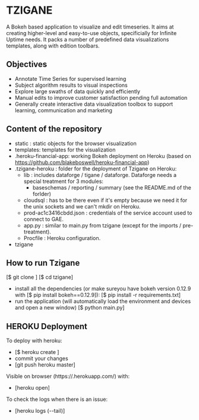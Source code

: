 # TZIGANE

A Bokeh based application to visualize and edit timeseries.
It aims at creating higher-level and easy-to-use objects, specificially for Infinite Uptime needs. It packs a number of predefined data visualizations templates, along with edition toolbars. 

## Objectives
- Annotate Time Series for supervised learning
- Subject algorithm results to visual inspections
- Explore large swaths of data quickly and efficiently
- Manual edits to improve customer satisfaction pending full automation
- Generally create interactive data visualization toolbox to support learning, communication and marketing

## Content of the repository
- static : static objects for the browser visualization
- templates: templates for the visualization
- .heroku-financial-app: working Bokeh deployment on Heroku (based on https://github.com/blakeboswell/heroku-financial-app)
- .tzigane-heroku : folder for the deployment of Tzigane on Heroku:
    - lib : includes dataforge / tigane / dataforge. Dataforge needs a special treatment for 3 modules:
        - baseschemas / reporting / summary (see the README.md of the forlder)
    - cloudsql :  has to be there even if it's empty because we need it for the unix sockets and we can't mkdir on Heroku.
    - prod-ac1c3416cbdd.json : credentials of the service account used to connect to GAE.
    - app.py : similar to main.py from tzigane (except for the imports / pre-treatment).
    - Procfile : Heroku configuration.
- tzigane


## How to run Tzigane
 [$ git clone <link to git repo>]
 [$ cd tzigane]
- install all the dependencies (or make sureyou have bokeh version 0.12.9 with [$ pip install bokeh==0.12.9]):
 [$ pip install -r requirements.txt]
- run the application (will automatically load the environment and devices and open a new window)
 [$ python main.py]


## HEROKU Deployment
To deploy with heroku:
- [$ heroku create <name>]
- commit your changes
- [git push heroku master]

Visible on browser (https://<name>.herokuapp.com/) with:
- [heroku open]

To check the logs when there is an issue:
- [heroku logs (--tail)]